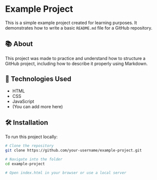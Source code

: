 # Example Project

This is a simple example project created for learning purposes. It demonstrates how to write a basic `README.md` file for a GitHub repository.

## 📚 About

This project was made to practice and understand how to structure a GitHub project, including how to describe it properly using Markdown.

## 🚀 Technologies Used

- HTML
- CSS
- JavaScript
- (You can add more here)

## 🛠️ Installation

To run this project locally:

```bash
# Clone the repository
git clone https://github.com/your-username/example-project.git

# Navigate into the folder
cd example-project

# Open index.html in your browser or use a local server
